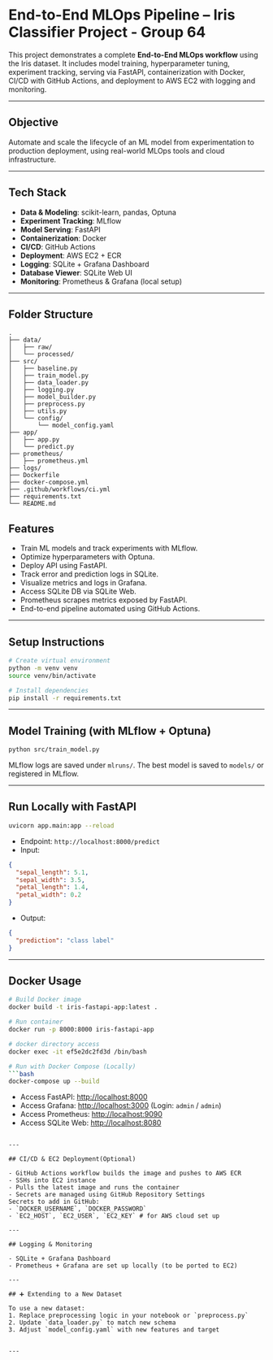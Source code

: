# End-to-End MLOps Pipeline – Iris Classifier Project - Group 64

This project demonstrates a complete **End-to-End MLOps workflow** using the Iris dataset. It includes model training, hyperparameter tuning, experiment tracking, serving via FastAPI, containerization with Docker, CI/CD with GitHub Actions, and deployment to AWS EC2 with logging and monitoring.

---

## Objective

Automate and scale the lifecycle of an ML model from experimentation to production deployment, using real-world MLOps tools and cloud infrastructure.

---

## Tech Stack

- **Data & Modeling**: scikit-learn, pandas, Optuna
- **Experiment Tracking**: MLflow
- **Model Serving**: FastAPI
- **Containerization**: Docker
- **CI/CD**: GitHub Actions
- **Deployment**: AWS EC2 + ECR
- **Logging**: SQLite + Grafana Dashboard
- **Database Viewer**: SQLite Web UI
- **Monitoring**: Prometheus & Grafana (local setup)

---

## Folder Structure

```
.
├── data/
│   ├── raw/
│   └── processed/
├── src/
│   ├── baseline.py
│   ├── train_model.py
│   ├── data_loader.py
│   ├── logging.py
│   ├── model_builder.py
│   ├── preprocess.py
│   ├── utils.py
│   └── config/
│       └── model_config.yaml
├── app/
│   ├── app.py
│   └── predict.py
├── prometheus/
│   ├── prometheus.yml
├── logs/
├── Dockerfile
├── docker-compose.yml
├── .github/workflows/ci.yml
├── requirements.txt
└── README.md
```

## Features

- Train ML models and track experiments with MLflow.
- Optimize hyperparameters with Optuna.
- Deploy API using FastAPI.
- Track error and prediction logs in SQLite.
- Visualize metrics and logs in Grafana.
- Access SQLite DB via SQLite Web.
- Prometheus scrapes metrics exposed by FastAPI.
- End-to-end pipeline automated using GitHub Actions.

---

## Setup Instructions

```bash
# Create virtual environment
python -m venv venv
source venv/bin/activate

# Install dependencies
pip install -r requirements.txt
```

---

## Model Training (with MLflow + Optuna)

```bash
python src/train_model.py
```

MLflow logs are saved under `mlruns/`. The best model is saved to `models/` or registered in MLflow.

---

## Run Locally with FastAPI

```bash
uvicorn app.main:app --reload
```

- Endpoint: `http://localhost:8000/predict`
- Input:
```json
{
  "sepal_length": 5.1,
  "sepal_width": 3.5,
  "petal_length": 1.4,
  "petal_width": 0.2
}
```
- Output:
```json
{
  "prediction": "class label"
}
```

---

## Docker Usage

```bash
# Build Docker image
docker build -t iris-fastapi-app:latest .

# Run container
docker run -p 8000:8000 iris-fastapi-app

# docker directory access
docker exec -it ef5e2dc2fd3d /bin/bash

# Run with Docker Compose (Locally)
```bash
docker-compose up --build
```

- Access FastAPI: [http://localhost:8000](http://localhost:8000)
- Access Grafana: [http://localhost:3000](http://localhost:3000) (Login: `admin` / `admin`)
- Access Prometheus: [http://localhost:9090](http://localhost:9090)
- Access SQLite Web: [http://localhost:8080](http://localhost:8080)

```

---

## CI/CD & EC2 Deployment(Optional)

- GitHub Actions workflow builds the image and pushes to AWS ECR
- SSHs into EC2 instance
- Pulls the latest image and runs the container
- Secrets are managed using GitHub Repository Settings
Secrets to add in GitHub:
- `DOCKER_USERNAME`, `DOCKER_PASSWORD`
- `EC2_HOST`, `EC2_USER`, `EC2_KEY` # for AWS cloud set up

---

## Logging & Monitoring

- SQLite + Grafana Dashboard
- Prometheus + Grafana are set up locally (to be ported to EC2)

---

## ➕ Extending to a New Dataset

To use a new dataset:
1. Replace preprocessing logic in your notebook or `preprocess.py`
2. Update `data_loader.py` to match new schema
3. Adjust `model_config.yaml` with new features and target


---